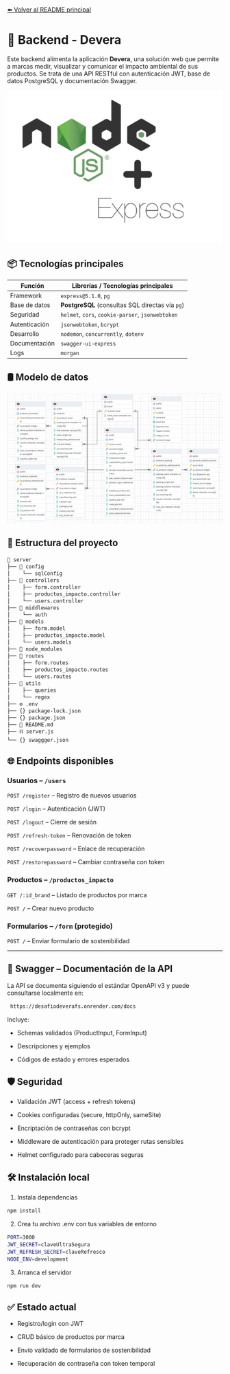 [⬅️ Volver al README principal](../README.md)

# 🔧 Backend - Devera

Este backend alimenta la aplicación **Devera**, una solución web que permite a marcas medir, visualizar y comunicar el impacto ambiental de sus productos. Se trata de una API RESTful con autenticación JWT, base de datos PostgreSQL y documentación Swagger.

![Node + express](/client/src/assets/images/node+express-removebg-preview.png)

## 📦 Tecnologías principales

| Función             | Librerías / Tecnologías principales                            |
|---------------------|------------------------------------------------------------------|
| Framework           | `express@5.1.0`, `pg`                                            |
| Base de datos       | **PostgreSQL** (consultas SQL directas vía `pg`)               |
| Seguridad           | `helmet`, `cors`, `cookie-parser`, `jsonwebtoken`              |
| Autenticación       | `jsonwebtoken`, `bcrypt`                                        |
| Desarrollo          | `nodemon`, `concurrently`, `dotenv`                             |
| Documentación       | `swagger-ui-express`                                            |
| Logs                | `morgan`                                                        |


## 🛢️ Modelo de datos

![Tablas modelo datos](/client/src/assets/images/tablas-modelo-datos.png)

## 🩻 Estructura del proyecto

```
📁 server
├── 📁 config  
│    └── sqlConfig              
├── 📁 controllers   
│    ├── form.controller
│    ├── productos_impacto.controller
│    └── users.controller    
├── 📁 middlewares       
│    └── auth     
├── 📁 models   
│    ├── form.model
│    ├── productos_impacto.model 
│    └── users.models    
├── 📁 node_modules
├── 📁 routes 
│    ├── form.routes
│    ├── productos_impacto.routes  
│    └── users.routes          
├── 📁 utils  
│    ├── queries
│    └── regex
├── ⚙️ .env    
├── {} package-lock.json 
├── {} package.json
├── 📖 README.md
├── ⛓️ server.js            
└── {} swaggger.json                       
```

## 🌐 Endpoints disponibles

### Usuarios – ```/users```
```POST /register``` – Registro de nuevos usuarios

```POST /login``` – Autenticación (JWT)

```POST /logout``` – Cierre de sesión

```POST /refresh-token``` – Renovación de token

```POST /recoverpassword``` – Enlace de recuperación

```POST /restorepassword``` – Cambiar contraseña con token

### Productos – ```/productos_impacto```
```GET /:id_brand``` – Listado de productos por marca

```POST /``` – Crear nuevo producto

### Formularios – ```/form``` (protegido)
```POST /``` – Enviar formulario de sostenibilidad
<hr>

## 🧾 Swagger – Documentación de la API
 La API se documenta siguiendo el estándar OpenAPI v3 y puede consultarse localmente en:
```bash
 https://desafiodeverafs.onrender.com/docs
 ```
Incluye:

- Schemas validados (ProductInput, FormInput)

- Descripciones y ejemplos

- Códigos de estado y errores esperados

## 🛡️ Seguridad
- Validación JWT (access + refresh tokens)

- Cookies configuradas (secure, httpOnly, sameSite)

- Encriptación de contraseñas con bcrypt

- Middleware de autenticación para proteger rutas sensibles

- Helmet configurado para cabeceras seguras

## 🛠️ Instalación local

1. Instala dependencias

```bash
npm install
```
2. Crea tu archivo .env con tus variables de entorno
```bash
PORT=3000
JWT_SECRET=claveUltraSegura
JWT_REFRESH_SECRET=claveRefresco
NODE_ENV=development
```
3. Arranca el servidor
```bash
npm run dev
```
## ✅ Estado actual
 - Registro/login con JWT

 - CRUD básico de productos por marca

 - Envío validado de formularios de sostenibilidad

 - Recuperación de contraseña con token temporal
 